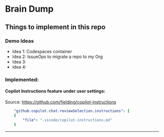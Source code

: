 # Brain Dump

## Things to implement in this repo

### Demo Ideas
- Idea 1: Codespaces container
- Idea 2: IssueOps to migrate a repo to my Org
- Idea 3:   
- Idea 4:

### Implemented:

#### Copilot Instructions feature under user settings:
Source: https://github.com/fielding/copilot-instructions
```yaml
    "github.copilot.chat.reviewSelection.instructions": [
    {
        "file": ".vscode/copilot-instructions.md"
    }
```

---
